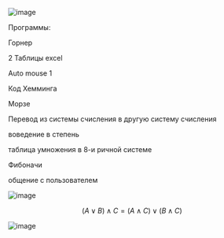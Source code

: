 ![image](https://user-images.githubusercontent.com/84030509/192939839-22c50a1d-4095-4e91-9529-96cca2a091f4.png)

Программы:

Горнер

2 Таблицы excel

Auto mouse 1

Код Хемминга 

Морзе

Перевод из системы счисления в другую систему счисления

воведение в степень 

таблица умножения в 8-и ричной системе 

Фибоначи

общение с пользователем


![image](https://user-images.githubusercontent.com/84030509/198190446-f808785d-f464-4233-b28d-10470b9b175b.png)

 $$(A\vee B)\wedge C = (A\wedge C)\vee(B\wedge C)$$


![image](https://user-images.githubusercontent.com/84030509/200734701-ae975610-bb3c-4179-8be9-1740ba991e07.png)
